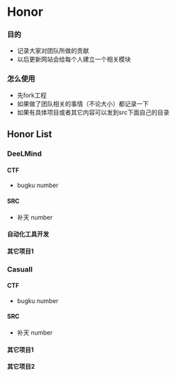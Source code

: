 ﻿# Honor

### 目的
* 记录大家对团队所做的贡献
* 以后更新网站会给每个人建立一个相关模块

### 怎么使用
* 先fork工程
* 如果做了团队相关的事情（不论大小）都记录一下
* 如果有具体项目或者其它内容可以发到src下面自己的目录


## Honor List

### DeeLMind

#### CTF
* bugku number
#### SRC
* 补天 number

#### 自动化工具开发

#### 其它项目1

### Casuall

#### CTF
* bugku number
#### SRC
* 补天 number

#### 其它项目1

#### 其它项目2
